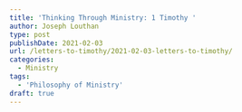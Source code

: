 ```yaml
---
title: 'Thinking Through Ministry: 1 Timothy '
author: Joseph Louthan
type: post
publishDate: 2021-02-03
url: /letters-to-timothy/2021-02-03-letters-to-timothy/
categories:
  - Ministry
tags:
  - 'Philosophy of Ministry'
draft: true
---
```


